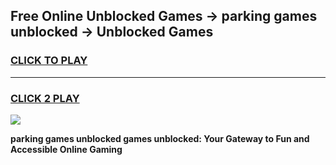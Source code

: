 
## Free Online Unblocked Games → parking games unblocked → Unblocked Games
<h3>
<a href="https://premium.freeplayer.one?title=parking_games_unblocked&ref=21F">CLICK TO PLAY</a></h3>
<hr>

<h3>
<a href="https://premium.freeplayer.one?title=parking_games_unblocked&ref=21F">CLICK 2 PLAY</a>
  
</h3>

<a href="https://premium.freeplayer.one?title=parking_games_unblocked&ref=21F/"><img src="https://clearcache.store/games.png"></a>


**parking games unblocked games unblocked: Your Gateway to Fun and Accessible Online Gaming**
